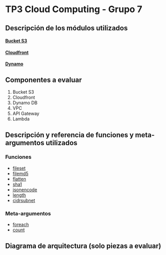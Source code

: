# TP3 Cloud Computing - Grupo 7

## Descripción de los módulos utilizados

#### [Bucket S3](https://github.com/terraform-aws-modules/terraform-aws-s3-bucket)
#### [Cloudfront](https://github.com/terraform-aws-modules/terraform-aws-cloudfront)
#### [Dynamo](https://github.com/terraform-aws-modules/terraform-aws-dynamodb-table)

## Componentes a evaluar

1. Bucket S3
2. Cloudfront
3. Dynamo DB
4. VPC
5. API Gateway
6. Lambda

## Descripción y referencia de funciones y meta-argumentos utilizados

### Funciones

* [fileset](https://github.com/gbudoberra/2023Q1-G7/blob/main/organization/locals.tf)
* [filemd5](https://github.com/gbudoberra/2023Q1-G7/blob/main/organization/s3_bucket.tf)
* [flatten](https://github.com/gbudoberra/2023Q1-G7/blob/main/organization/locals.tf)
* [sha1](https://github.com/gbudoberra/2023Q1-G7/blob/main/modules/api_gateway/main.tf)
* [jsonencode](https://github.com/gbudoberra/2023Q1-G7/blob/main/modules/api_gateway/main.tf)
* [length](https://github.com/gbudoberra/2023Q1-G7/blob/main/modules/vpc/main.tf)
* [cidrsubnet](https://github.com/gbudoberra/2023Q1-G7/blob/main/modules/vpc/locals.tf)

### Meta-argumentos

* [foreach](https://github.com/gbudoberra/2023Q1-G7/blob/main/organization/s3_bucket.tf)
* [count](https://github.com/gbudoberra/2023Q1-G7/blob/main/modules/vpc/main.tf)

## Diagrama de arquitectura (solo piezas a evaluar)
